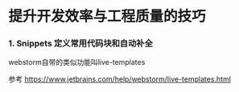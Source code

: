 # 提升开发效率与工程质量的技巧

### 1. Snippets 定义常用代码块和自动补全

webstorm自带的类似功能叫live-templates

参考
https://www.jetbrains.com/help/webstorm/live-templates.html